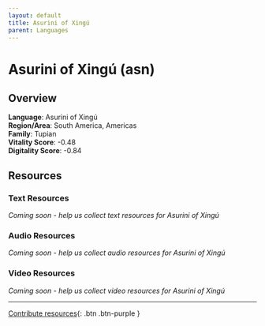 ```yaml
---
layout: default
title: Asurini of Xingú
parent: Languages
---
```


# Asurini of Xingú (asn)

## Overview

**Language**: Asurini of Xingú  
**Region/Area**: South America, Americas  
**Family**: Tupian  
**Vitality Score**: -0.48  
**Digitality Score**: -0.84  

## Resources

### Text Resources
*Coming soon - help us collect text resources for Asurini of Xingú*

### Audio Resources
*Coming soon - help us collect audio resources for Asurini of Xingú*

### Video Resources
*Coming soon - help us collect video resources for Asurini of Xingú*

---

[Contribute resources](https://fairtrain.github.io/){: .btn .btn-purple }
